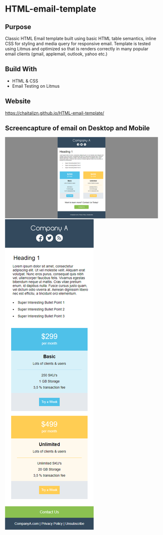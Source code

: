 # HTML-email-template

## Purpose
Classic HTML Email template built using basic HTML table semantics, inline CSS for styling and media query for responsive email. Template is tested using Litmus and optimized so that is renders correctly in many popular email clients (gmail, applemail, outlook, yahoo etc.)

## Build With
* HTML & CSS
* Email Testing on Litmus

## Website
https://chaitalizn.github.io/HTML-email-template/

## Screencapture of email on Desktop and Mobile 
![desktop](img/Desktop_design.png)
![mobile](img/Mobile_design.png)
